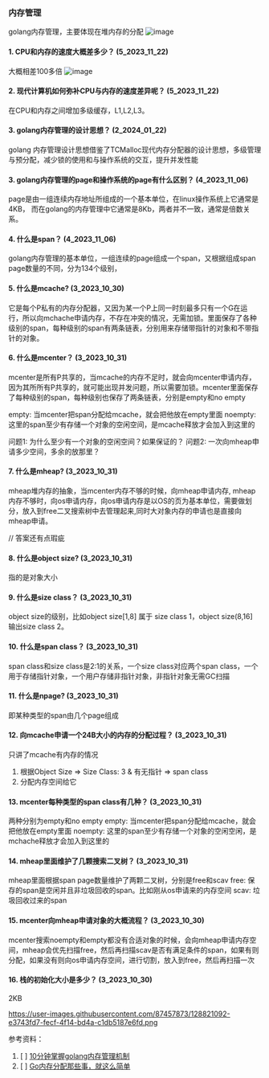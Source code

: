### 内存管理
golang内存管理，主要体现在堆内存的分配
![image](https://github.com/Luozujian/architect/assets/27532970/a2476b77-87d6-497f-a3b5-cb36f11d67a6)



#### 1. CPU和内存的速度大概差多少？ (5_2023_11_22)
大概相差100多倍
![image](https://github.com/Luozujian/architect/assets/27532970/f55d1afe-ba49-47fa-874a-255e204a5b46)


#### 2. 现代计算机如何弥补CPU与内存的速度差异呢？ (5_2023_11_22)
在CPU和内存之间增加多级缓存，L1,L2,L3。

#### 3. golang内存管理的设计思想？ (2_2024_01_22)
golang 内存管理设计思想借鉴了TCMalloc现代内存分配器的设计思想，多级管理与预分配，减少锁的使用和与操作系统的交互，提升并发性能


#### 3. golang内存管理的page和操作系统的page有什么区别？ (4_2023_11_06)
page是由一组连续内存地址所组成的一个基本单位，在linux操作系统上它通常是4KB，
而在golang的内存管理中它通常是8Kb，两者并不一致，通常是倍数关系。

#### 4. 什么是span？ (4_2023_11_06)
golang内存管理的基本单位，一组连续的page组成一个span，又根据组成span page数量的不同，分为134个级别，

#### 5. 什么是mcache? (3_2023_10_30)
它是每个P私有的内存分配器，又因为某一个P上同一时刻最多只有一个G在运行，所以向mchache申请内存，不存在冲突的情况，无需加锁。里面保存了各种级别的span，每种级别的span有两条链表，分别用来存储带指针的对象和不带指针的对象。

#### 6. 什么是mcenter？ (3_2023_10_31)
mcenter是所有P共享的，当mcache的内存不足时，就会向mcenter申请内存，因为其所所有P共享的，就可能出现并发问题，所以需要加锁。mcenter里面保存了每种级别的span，每种级别也保存了两条链表，分别是empty和no empty

empty: 当mcenter把span分配给mcache，就会把他放在empty里面
noempty: 这里的span至少有存储一个对象的空闲空间，是mcache释放才会加入到这里的


问题1: 为什么至少有一个对象的空闲空间？如果保证的？
问题2: 一次向mheap申请多少空间，多余的放那里？

#### 7. 什么是mheap? (3_2023_10_31)
mheap堆内存的抽象，当mcenter内存不够的时候，向mheap申请内存, mheap内存不够时，向os申请内存，向os申请内存是以OS的页为基本单位，需要做划分，放入到free二叉搜索树中去管理起来,同时大对象内存的申请也是直接向mheap申请。

// 答案还有点瑕疵

#### 8. 什么是object size? (3_2023_10_31)
指的是对象大小

#### 9. 什么是size class？ (3_2023_10_31)
object size的级别，比如object size[1,8] 属于 size class 1，object size(8,16] 输出size class 2。

#### 10. 什么是span class？ (3_2023_10_31)
span class和size class是2:1的关系，一个size class对应两个span class，一个用于存储指针对象，一个用户存储非指针对象，非指针对象无需GC扫描

#### 11. 什么是npage?  (3_2023_10_31)
即某种类型的span由几个page组成 


#### 12. 向mcache申请一个24B大小的内存的分配过程？ (3_2023_10_31)
只讲了mcache有内存的情况
1. 根据Object Size => Size Class: 3  & 有无指针 => span class
2. 分配内存空间给它

#### 13. mcenter每种类型的span class有几种？ (3_2023_10_31)
两种分别为empty和no empty
empty: 当mcenter把span分配给mcache，就会把他放在empty里面
noempty: 这里的span至少有存储一个对象的空闲空闲，是mchache释放才会加入到这里的

#### 14. mheap里面维护了几颗搜索二叉树？ (3_2023_10_31)
mheap里面根据span page数量维护了两颗二叉树，分别是free和scav
free: 保存的span是空闲并且非垃圾回收的span。比如刚从os申请来的内存空间
scav: 垃圾回收过来的span

#### 15. mcenter向mheap申请对象的大概流程？ (3_2023_10_30)
mcenter搜索noempty和empty都没有合适对象的时候，会向mheap申请内存空间，mheap会优先扫描free，然后再扫描scav是否有满足条件的span，如果有则分配，如果没有则向os申请内存空间，进行切割，放入到free，然后再扫描一次

#### 16. 栈的初始化大小是多少？ (3_2023_10_30)
2KB




https://user-images.githubusercontent.com/87457873/128821092-e3743fd7-fecf-4f14-bd4a-c1db5187e6fd.png


参考资料：
1. [ ] [10分钟掌握golang内存管理机制](https://zhuanlan.zhihu.com/p/523215127)
2. [ ] [Go内存分配那些事，就这么简单](https://github.com/0voice/Introduction-to-Golang/blob/main/%E6%96%87%E7%AB%A0/Go%E5%86%85%E5%AD%98%E5%88%86%E9%85%8D%E9%82%A3%E4%BA%9B%E4%BA%8B%EF%BC%8C%E5%B0%B1%E8%BF%99%E4%B9%88%E7%AE%80%E5%8D%95%EF%BC%81.md)
